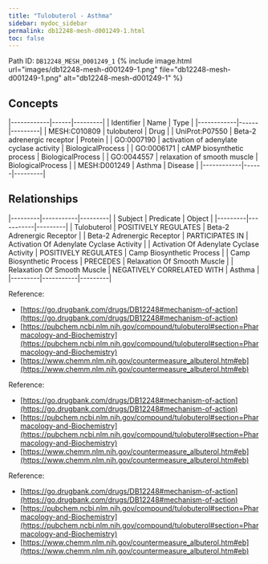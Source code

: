 ```yaml
---
title: "Tulobuterol - Asthma"
sidebar: mydoc_sidebar
permalink: db12248-mesh-d001249-1.html
toc: false 
---
```



Path ID: `DB12248_MESH_D001249_1`
{% include image.html url="images/db12248-mesh-d001249-1.png" file="db12248-mesh-d001249-1.png" alt="db12248-mesh-d001249-1" %}

## Concepts

|------------|------|---------|
| Identifier | Name | Type    |
|------------|------|---------|
| MESH:C010809 | tulobuterol | Drug |
| UniProt:P07550 | Beta-2 adrenergic receptor | Protein |
| GO:0007190 | activation of adenylate cyclase activity | BiologicalProcess |
| GO:0006171 | cAMP biosynthetic process | BiologicalProcess |
| GO:0044557 | relaxation of smooth muscle | BiologicalProcess |
| MESH:D001249 | Asthma | Disease |
|------------|------|---------|

## Relationships

|---------|-----------|---------|
| Subject | Predicate | Object  |
|---------|-----------|---------|
| Tulobuterol | POSITIVELY REGULATES | Beta-2 Adrenergic Receptor |
| Beta-2 Adrenergic Receptor | PARTICIPATES IN | Activation Of Adenylate Cyclase Activity |
| Activation Of Adenylate Cyclase Activity | POSITIVELY REGULATES | Camp Biosynthetic Process |
| Camp Biosynthetic Process | PRECEDES | Relaxation Of Smooth Muscle |
| Relaxation Of Smooth Muscle | NEGATIVELY CORRELATED WITH | Asthma |
|---------|-----------|---------|

Reference: 
  - [https://go.drugbank.com/drugs/DB12248#mechanism-of-action](https://go.drugbank.com/drugs/DB12248#mechanism-of-action)
  - [https://pubchem.ncbi.nlm.nih.gov/compound/tulobuterol#section=Pharmacology-and-Biochemistry](https://pubchem.ncbi.nlm.nih.gov/compound/tulobuterol#section=Pharmacology-and-Biochemistry)
  - [https://www.chemm.nlm.nih.gov/countermeasure_albuterol.htm#eb](https://www.chemm.nlm.nih.gov/countermeasure_albuterol.htm#eb)

Reference: 
  - [https://go.drugbank.com/drugs/DB12248#mechanism-of-action](https://go.drugbank.com/drugs/DB12248#mechanism-of-action)
  - [https://pubchem.ncbi.nlm.nih.gov/compound/tulobuterol#section=Pharmacology-and-Biochemistry](https://pubchem.ncbi.nlm.nih.gov/compound/tulobuterol#section=Pharmacology-and-Biochemistry)
  - [https://www.chemm.nlm.nih.gov/countermeasure_albuterol.htm#eb](https://www.chemm.nlm.nih.gov/countermeasure_albuterol.htm#eb)

Reference: 
  - [https://go.drugbank.com/drugs/DB12248#mechanism-of-action](https://go.drugbank.com/drugs/DB12248#mechanism-of-action)
  - [https://pubchem.ncbi.nlm.nih.gov/compound/tulobuterol#section=Pharmacology-and-Biochemistry](https://pubchem.ncbi.nlm.nih.gov/compound/tulobuterol#section=Pharmacology-and-Biochemistry)
  - [https://www.chemm.nlm.nih.gov/countermeasure_albuterol.htm#eb](https://www.chemm.nlm.nih.gov/countermeasure_albuterol.htm#eb)

